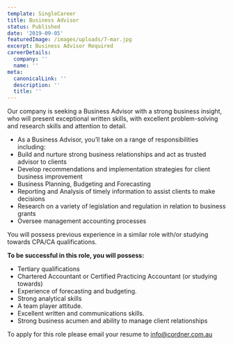 ```yaml
---
template: SingleCareer
title: Business Advisor
status: Published
date: '2019-09-05'
featuredImage: /images/uploads/7-mar.jpg
excerpt: Business Advisor Required
careerDetails:
  company: ''
  name: ''
meta:
  canonicalLink: ''
  description: ''
  title: ''
---
```

Our company is seeking a Business Advisor with a strong business insight, who will present exceptional written skills, with excellent problem-solving and research skills and attention to detail.

* As a Business Advisor, you’ll take on a range of responsibilities including:
* Build and nurture strong business relationships and act as trusted advisor to clients
* Develop recommendations and implementation strategies for client business improvement
* Business Planning, Budgeting and Forecasting
* Reporting and Analysis of timely information to assist clients to make decisions
* Research on a variety of legislation and regulation in relation to business grants
* Oversee management accounting processes

You will possess previous experience in a similar role with/or studying towards CPA/CA qualifications. 

**To be successful in this role, you will possess:**

* Tertiary qualifications 
* Chartered Accountant or Certified Practicing Accountant (or studying towards)
* Experience of forecasting and budgeting.
* Strong analytical skills
* A team player attitude.
* Excellent written and communications skills.
* Strong business acumen and ability to manage client relationships

To apply for this role please email your resume to [info@cordner.com.au](info@cordner.com.au)
